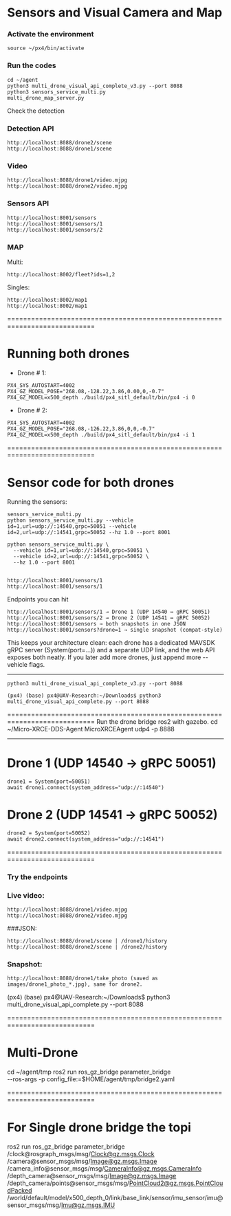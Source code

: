 # Sensors and Visual Camera and Map 

### Activate the environment
```
source ~/px4/bin/activate
```
### Run the codes
```
cd ~/agent
python3 multi_drone_visual_api_complete_v3.py --port 8088
python3 sensors_service_multi.py
multi_drone_map_server.py

```
Check the detection
### Detection API
```
http://localhost:8088/drone2/scene
http://localhost:8088/drone1/scene
```
### Video
```
http://localhost:8088/drone1/video.mjpg
http://localhost:8088/drone2/video.mjpg
```
### Sensors API
```
http://localhost:8001/sensors
http://localhost:8001/sensors/1
http://localhost:8001/sensors/2
```
### MAP
Multi:
```
http://localhost:8002/fleet?ids=1,2
```
Singles:
```
http://localhost:8002/map1
http://localhost:8002/map1
```
============================================================================


# Running both drones

- Drone # 1:
```
PX4_SYS_AUTOSTART=4002 PX4_GZ_MODEL_POSE="268.08,-128.22,3.86,0.00,0,-0.7" PX4_GZ_MODEL=x500_depth ./build/px4_sitl_default/bin/px4 -i 0
```

- Drone # 2:
```
PX4_SYS_AUTOSTART=4002 PX4_GZ_MODEL_POSE="268.08,-126.22,3.86,0,0,-0.7" PX4_GZ_MODEL=x500_depth ./build/px4_sitl_default/bin/px4 -i 1
```
============================================================================

# Sensor code for both drones

Running the sensors:
```
sensors_service_multi.py
python sensors_service_multi.py --vehicle id=1,url=udp://:14540,grpc=50051 --vehicle id=2,url=udp://:14541,grpc=50052 --hz 1.0 --port 8001

python sensors_service_multi.py \
  --vehicle id=1,url=udp://:14540,grpc=50051 \
  --vehicle id=2,url=udp://:14541,grpc=50052 \
  --hz 1.0 --port 8001

  
http://localhost:8001/sensors/1
http://localhost:8001/sensors/1
```
Endpoints you can hit
```
http://localhost:8001/sensors/1 → Drone 1 (UDP 14540 ↔ gRPC 50051)
http://localhost:8001/sensors/2 → Drone 2 (UDP 14541 ↔ gRPC 50052)
http://localhost:8001/sensors → both snapshots in one JSON
http://localhost:8001/sensors?drone=1 → single snapshot (compat-style)
```
This keeps your architecture clean: each drone has a dedicated MAVSDK gRPC server (System(port=...)) and a separate UDP link, and the web API exposes both neatly. If you later add more drones, just append more --vehicle flags.


-------------------------------------------------------------------------------------------------------------------------------------------------------------------------------------
```
python3 multi_drone_visual_api_complete_v3.py --port 8088
```
```
(px4) (base) px4@UAV-Research:~/Downloads$ python3 multi_drone_visual_api_complete.py --port 8088
```



============================================================================
Run the drone bridge ros2 with gazebo.
cd ~/Micro-XRCE-DDS-Agent
MicroXRCEAgent udp4 -p 8888



-------------------------------------------------------------------------------------------------------------------------------------------------------------------------------------

# Drone 1  (UDP 14540  -> gRPC 50051)
```
drone1 = System(port=50051)
await drone1.connect(system_address="udp://:14540")
```

# Drone 2  (UDP 14541  -> gRPC 50052)
```
drone2 = System(port=50052)
await drone2.connect(system_address="udp://:14541")
```




============================================================================
### Try the endpoints

### Live video:
```
http://localhost:8088/drone1/video.mjpg
http://localhost:8088/drone2/video.mjpg
```
###JSON:
```
http://localhost:8088/drone1/scene | /drone1/history
http://localhost:8088/drone2/scene | /drone2/history
```
### Snapshot:
```
http://localhost:8088/drone1/take_photo (saved as images/drone1_photo_*.jpg), same for drone2.
```



(px4) (base) px4@UAV-Research:~/Downloads$ python3 multi_drone_visual_api_complete.py --port 8088




============================================================================

 # Multi-Drone 
cd ~/agent/tmp
ros2 run ros_gz_bridge parameter_bridge \
  --ros-args -p config_file:=$HOME/agent/tmp/bridge2.yaml

============================================================================

 # For Single drone bridge the topi
ros2 run ros_gz_bridge parameter_bridge /clock@rosgraph_msgs/msg/Clock@gz.msgs.Clock /camera@sensor_msgs/msg/Image@gz.msgs.Image /camera_info@sensor_msgs/msg/CameraInfo@gz.msgs.CameraInfo /depth_camera@sensor_msgs/msg/Image@gz.msgs.Image /depth_camera/points@sensor_msgs/msg/PointCloud2@gz.msgs.PointCloudPacked /world/default/model/x500_depth_0/link/base_link/sensor/imu_sensor/imu@sensor_msgs/msg/Imu@gz.msgs.IMU
